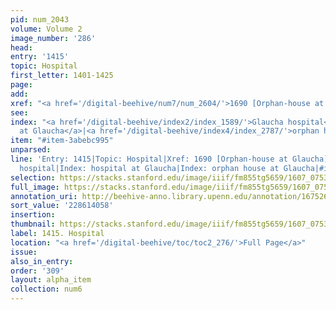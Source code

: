 ```yaml
---
pid: num_2043
volume: Volume 2
image_number: '286'
head:
entry: '1415'
topic: Hospital
first_letter: 1401-1425
page:
add:
xref: "<a href='/digital-beehive/num7/num_2604/'>1690 [Orphan-house at Glaucha]</a>"
see:
index: "<a href='/digital-beehive/index2/index_1589/'>Glaucha hospital</a>|<a href='/digital-beehive/index2/index_1846/'>hospital
  at Glaucha</a>|<a href='/digital-beehive/index4/index_2787/'>orphan house at Glaucha</a>"
item: "#item-3abebc995"
unparsed:
line: 'Entry: 1415|Topic: Hospital|Xref: 1690 [Orphan-house at Glaucha]|Index: Glaucha
  hospital|Index: hospital at Glaucha|Index: orphan house at Glaucha|#item-3abebc995'
selection: https://stacks.stanford.edu/image/iiif/fm855tg5659/1607_0753/851,4058,2934,981/full/0/default.jpg
full_image: https://stacks.stanford.edu/image/iiif/fm855tg5659/1607_0753/full/full/0/default.jpg
annotation_uri: http://beehive-anno.library.upenn.edu/annotation/1675268448539
sort_value: '228614058'
insertion:
thumbnail: https://stacks.stanford.edu/image/iiif/fm855tg5659/1607_0753/851,4058,600,180/250,/0/default.jpg
label: 1415. Hospital
location: "<a href='/digital-beehive/toc/toc2_276/'>Full Page</a>"
issue:
also_in_entry:
order: '309'
layout: alpha_item
collection: num6
---
```

